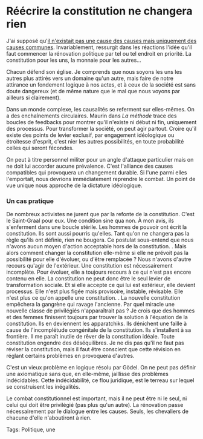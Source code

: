 # Réécrire la constitution ne changera rien

J'ai supposé qu'[il n'existait pas une cause des causes mais uniquement des causes communes](http://blog.tcrouzet.com/2013/02/04/causes-communes). Invariablement, ressurgit dans les réactions l'idée qu'il faut commencer la rénovation politique par tel ou tel endroit en priorité. La constitution pour les uns, la monnaie pour les autres…

Chacun défend son église. Je comprends que nous soyons les uns les autres plus attirés vers un domaine qu'un autre, mais faire de notre attirance un fondement logique à nos actes, et à ceux de la société est sans doute dangereux (et de même nature que le mal que nous voyons par ailleurs si clairement).

Dans un monde complexe, les causalités se referment sur elles-mêmes. On a des enchaînements circulaires. Maurin dans *La méthode* trace des boucles de feedbacks pour montrer qu'il n'existe ni début ni fin, uniquement des processus. Pour transformer la société, on peut agir partout. Croire qu'il existe des points de levier exclusif, par engagement idéologique ou étroitesse d'esprit, c'est nier les autres possibilités, en toute probabilité celles qui seront fécondes.

On peut à titre personnel militer pour un angle d'attaque particulier mais on ne doit lui accorder aucune prévalence. C'est l'alliance des causes compatibles qui provoquera un changement durable. Si l'une parmi elles l'emportait, nous devrions immédiatement reprendre le combat. Un point de vue unique nous approche de la dictature idéologique.

### Un cas pratique

De nombreux activistes ne jurent que par la refonte de la constitution. C'est le Saint-Graal pour eux. Une condition sine qua non. À mon avis, ils s'enferment dans une boucle stérile.
 Les hommes de pouvoir ont écrit la constitution. Ils sont aussi pourris qu'elles. Tant qu'on ne changera pas la règle qu'ils ont définie, rien ne bougera.
 Ce postulat sous-entend que nous n'avons aucun moyen d'action acceptable hors de la constitution.
. Mais alors comment changer la constitution elle-même si elle ne prévoit pas la possibilité pour elle d'évoluer, ou d'être remplacée ? Nous n'avons d'autre recours qu'agir de l'extérieur. Une constitution est nécessairement incomplète. Pour évoluer, elle a toujours recours à ce qui n'est pas encore contenu en elle. La constitution ne peut donc être le seul levier de transformation sociale. Et si elle accepte ce qui lui est extérieur, elle devient processus. Elle n'est plus figée mais provisoire, instable, révisable. Elle n'est plus ce qu'on appelle une constitution.
. La nouvelle constitution empêchera la gangrène qui ravage l'ancienne. 
 Par quel miracle une nouvelle classe de privilégiés n'apparaîtrait pas ? Je crois que des hommes et des femmes finissent toujours par trouver la solution à l'équation de la constitution. Ils en deviennent les apparatchiks. Ils dénichent une faille à cause de l'incomplétude congénitale de la constitution. Ils s'installent à sa frontière. Il me paraît inutile de rêver de la constitution idéale. Toute constitution engendre des déséquilibres.
 Je ne dis pas qu'il ne faut pas réviser la constitution, mais il faut être conscient que cette révision en réglant certains problèmes en provoquera d'autres.

C'est un vieux problème en logique résolu par Gödel. On ne peut pas définir une axiomatique sans que, en elle-même, jaillisse des problèmes indécidables. Cette indécidabilité, ce flou juridique, est le terreau sur lequel se construisent les inégalités.

Le combat constitutionnel est important, mais il ne peut être ni le seul, ni celui qui doit être privilégié (pas plus qu'un autre). La rénovation passe nécessairement par le dialogue entre les causes. Seuls, les chevaliers de chacune d'elle n'aboutiront à rien.

Tags: Politique, une